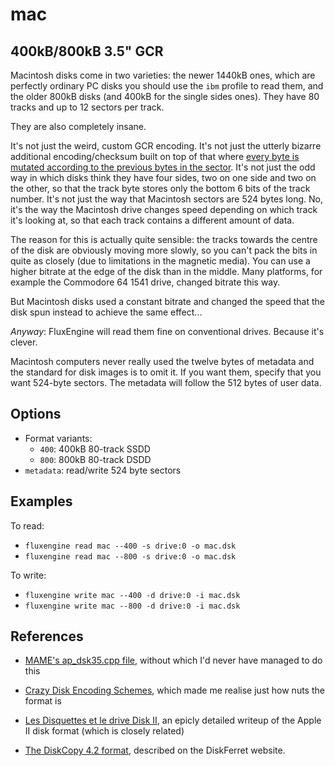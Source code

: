 mac
====
## 400kB/800kB 3.5" GCR
<!-- This file is automatically generated. Do not edit. -->

Macintosh disks come in two varieties: the newer 1440kB ones, which are
perfectly ordinary PC disks you should use the `ibm` profile to read them, and
the older 800kB disks (and 400kB for the single sides ones). They have 80
tracks and up to 12 sectors per track.

They are also completely insane.

It's not just the weird, custom GCR encoding. It's not just the utterly
bizarre additional encoding/checksum built on top of that where [every byte
is mutated according to the previous bytes in the
sector](https://www.bigmessowires.com/2011/10/02/crazy-disk-encoding-schemes/).
It's not just the odd way in which disks think they have four sides, two on one
side and two on the other, so that the track byte stores only the bottom 6 bits
of the track number. It's not just the way that Macintosh sectors are 524 bytes
long. No, it's the way the Macintosh drive changes speed depending on which
track it's looking at, so that each track contains a different amount of data.

The reason for this is actually quite sensible: the tracks towards the centre
of the disk are obviously moving more slowly, so you can't pack the bits in
quite as closely (due to limitations in the magnetic media). You can use a
higher bitrate at the edge of the disk than in the middle. Many platforms, for
example the Commodore 64 1541 drive, changed bitrate this way.

But Macintosh disks used a constant bitrate and changed the speed that the disk
spun instead to achieve the same effect...

_Anyway_: FluxEngine will read them fine on conventional drives.  Because it's
clever.

Macintosh computers never really used the twelve bytes of metadata and the
standard for disk images is to omit it. If you want them, specify that you want
524-byte sectors. The metadata will follow the 512 bytes of user data.

## Options

  - Format variants:
      - `400`: 400kB 80-track SSDD
      - `800`: 800kB 80-track DSDD
  - `metadata`: read/write 524 byte sectors

## Examples

To read:

  - `fluxengine read mac --400 -s drive:0 -o mac.dsk`
  - `fluxengine read mac --800 -s drive:0 -o mac.dsk`

To write:

  - `fluxengine write mac --400 -d drive:0 -i mac.dsk`
  - `fluxengine write mac --800 -d drive:0 -i mac.dsk`

## References

  - [MAME's ap_dsk35.cpp file](https://github.com/mamedev/mame/blob/4263a71e64377db11392c458b580c5ae83556bc7/src/lib/formats/ap_dsk35.cpp),
    without which I'd never have managed to do this

  - [Crazy Disk Encoding
    Schemes](https://www.bigmessowires.com/2011/10/02/crazy-disk-encoding-schemes/), which made
    me realise just how nuts the format is

  - [Les Disquettes et le drive Disk II](http://www.hackzapple.com/DISKII/DISKIITECH.HTM), an
    epicly detailed writeup of the Apple II disk format (which is closely related)

  - [The DiskCopy 4.2
        format](https://www.discferret.com/wiki/Apple_DiskCopy_4.2), described on
        the DiskFerret website.

